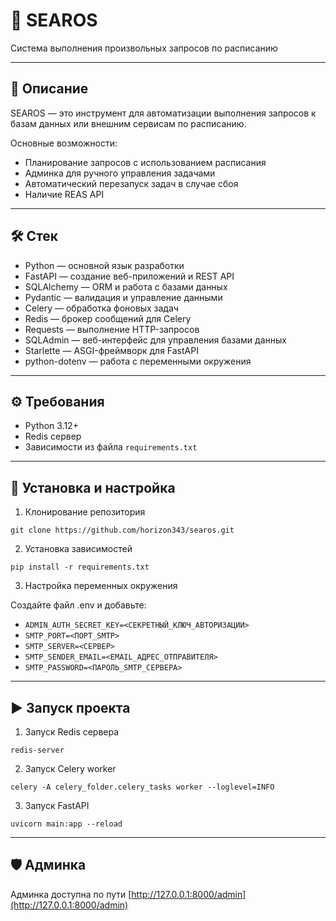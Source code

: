# 🌟 SEAROS

Система выполнения произвольных запросов по расписанию
***

## 📖 Описание

SEAROS — это инструмент для автоматизации выполнения запросов к базам данных или внешним сервисам по расписанию.

Основные возможности:

* Планирование запросов с использованием расписания
* Админка для ручного управления задачами
* Автоматический перезапуск задач в случае сбоя
* Наличие REAS API

***

## 🛠️ Стек

* Python — основной язык разработки
* FastAPI — создание веб-приложений и REST API
* SQLAlchemy — ORM и работа с базами данных
* Pydantic — валидация и управление данными
* Celery — обработка фоновых задач
* Redis — брокер сообщений для Celery
* Requests — выполнение HTTP-запросов
* SQLAdmin — веб-интерфейс для управления базами данных
* Starlette — ASGI-фреймворк для FastAPI
* python-dotenv — работа с переменными окружения

***

## ⚙️ Требования

* Python 3.12+
* Redis сервер
* Зависимости из файла `requirements.txt`

***

## 🚀 Установка и настройка

1. Клонирование репозитория

```shell
git clone https://github.com/horizon343/searos.git
```

2. Установка зависимостей

```shell
pip install -r requirements.txt
```

3. Настройка переменных окружения

Создайте файл .env и добавьте:

* `ADMIN_AUTH_SECRET_KEY=<СЕКРЕТНЫЙ_КЛЮЧ_АВТОРИЗАЦИИ>`
* `SMTP_PORT=<ПОРТ_SMTP>`
* `SMTP_SERVER=<СЕРВЕР>`
* `SMTP_SENDER_EMAIL=<EMAIL_АДРЕС_ОТПРАВИТЕЛЯ>`
* `SMTP_PASSWORD=<ПАРОЛЬ_SMTP_СЕРВЕРА>`

***

## ▶️ Запуск проекта

1. Запуск Redis сервера

```shell
redis-server
```

2. Запуск Celery worker

```shell
celery -A celery_folder.celery_tasks worker --loglevel=INFO
```

3. Запуск FastAPI

```shell
uvicorn main:app --reload
```

***

## 🛡️ Админка

Админка доступна по пути [http://127.0.0.1:8000/admin](http://127.0.0.1:8000/admin)
